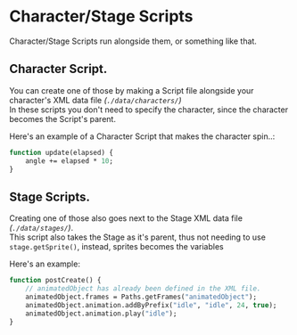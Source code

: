 # Character/Stage Scripts

Character/Stage Scripts run alongside them, or something like that.

## Character Script.
You can create one of those by making a Script file alongside your character's XML data file *(``./data/characters/``)*<br>
In these scripts you don't need to specify the character, since the character becomes the Script's parent.

Here's an example of a Character Script that makes the character spin..:
```haxe
function update(elapsed) {
    angle += elapsed * 10;
}
```

## Stage Scripts.
Creating one of those also goes next to the Stage XML data file *(``./data/stages/``)*.<br>
This script also takes the Stage as it's parent, thus not needing to use ``stage.getSprite()``, instead, sprites becomes the variables

Here's an example:
```haxe
function postCreate() {
    // animatedObject has already been defined in the XML file.
    animatedObject.frames = Paths.getFrames("animatedObject");
    animatedObject.animation.addByPrefix("idle", "idle", 24, true);
    animatedObject.animation.play("idle");
}
```